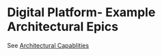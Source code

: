 # Digital Platform- Example Architectural Epics

See [Architectural Capablities](https://github.com/adoble/Digital-Platform/blob/master/Architectural%20%20Capablities.md)
